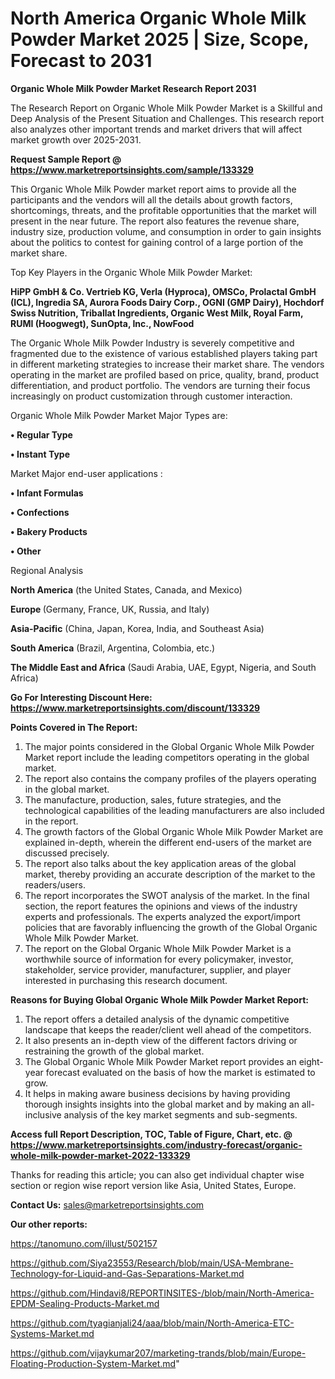 # North America Organic Whole Milk Powder Market 2025 | Size, Scope, Forecast to 2031

<strong>Organic Whole Milk Powder Market Research Report 2031</strong>

The Research Report on Organic Whole Milk Powder Market is a Skillful and Deep Analysis of the Present Situation and Challenges. This research report also analyzes other important trends and market drivers that will affect market growth over 2025-2031.

<strong>Request Sample Report @ <a href=https://www.marketreportsinsights.com/sample/133329>https://www.marketreportsinsights.com/sample/133329</a></strong>

This Organic Whole Milk Powder market report aims to provide all the participants and the vendors will all the details about growth factors, shortcomings, threats, and the profitable opportunities that the market will present in the near future. The report also features the revenue share, industry size, production volume, and consumption in order to gain insights about the politics to contest for gaining control of a large portion of the market share.

Top Key Players in the Organic Whole Milk Powder Market:

<strong>HiPP GmbH & Co. Vertrieb KG, Verla (Hyproca), OMSCo, Prolactal GmbH (ICL), Ingredia SA, Aurora Foods Dairy Corp., OGNI (GMP Dairy), Hochdorf Swiss Nutrition, Triballat Ingredients, Organic West Milk, Royal Farm, RUMI (Hoogwegt), SunOpta, Inc., NowFood</strong>

The Organic Whole Milk Powder Industry is severely competitive and fragmented due to the existence of various established players taking part in different marketing strategies to increase their market share. The vendors operating in the market are profiled based on price, quality, brand, product differentiation, and product portfolio. The vendors are turning their focus increasingly on product customization through customer interaction.

Organic Whole Milk Powder Market Major Types are:

<strong>• Regular Type

• Instant Type</strong>

Market Major end-user applications :

<strong>• Infant Formulas

• Confections

• Bakery Products

• Other</strong>

Regional Analysis

</u><strong><b>North America</b></strong> (the United States, Canada, and Mexico)

<strong><b>Europe </b></strong>(Germany, France, UK, Russia, and Italy)

<strong><b>Asia-Pacific</b></strong> (China, Japan, Korea, India, and Southeast Asia)

<strong><b>South America</b></strong> (Brazil, Argentina, Colombia, etc.)

<strong><b>The Middle East and Africa</b></strong> (Saudi Arabia, UAE, Egypt, Nigeria, and South Africa)

<strong>Go For Interesting Discount Here: <a href=https://www.marketreportsinsights.com/discount/133329>https://www.marketreportsinsights.com/discount/133329</a></strong>

<strong>Points Covered in The Report:</strong>
<ol>
  <li>The major points considered in the Global Organic Whole Milk Powder Market report include the leading competitors operating in the global market.</li>
  <li>The report also contains the company profiles of the players operating in the global market.</li>
  <li>The manufacture, production, sales, future strategies, and the technological capabilities of the leading manufacturers are also included in the report.</li>
  <li>The growth factors of the Global Organic Whole Milk Powder Market are explained in-depth, wherein the different end-users of the market are discussed precisely.</li>
  <li>The report also talks about the key application areas of the global market, thereby providing an accurate description of the market to the readers/users.</li>
  <li>The report incorporates the SWOT analysis of the market. In the final section, the report features the opinions and views of the industry experts and professionals. The experts analyzed the export/import policies that are favorably influencing the growth of the Global Organic Whole Milk Powder Market.</li>
  <li>The report on the Global Organic Whole Milk Powder Market is a worthwhile source of information for every policymaker, investor, stakeholder, service provider, manufacturer, supplier, and player interested in purchasing this research document.</li>
</ol>
<strong>Reasons for Buying Global Organic Whole Milk Powder Market Report:</strong>

<ol>
  <li>The report offers a detailed analysis of the dynamic competitive landscape that keeps the reader/client well ahead of the competitors.</li>
  <li>It also presents an in-depth view of the different factors driving or restraining the growth of the global market.</li>
  <li>The Global Organic Whole Milk Powder Market report provides an eight-year forecast evaluated on the basis of how the market is estimated to grow.</li>
  <li>It helps in making aware business decisions by having providing thorough insights insights into the global market and by making an all-inclusive analysis of the key market segments and sub-segments.</li>
</ol>
<strong>Access full Report Description, TOC, Table of Figure, Chart, etc. @ <a href=https://www.marketreportsinsights.com/industry-forecast/organic-whole-milk-powder-market-2022-133329>https://www.marketreportsinsights.com/industry-forecast/organic-whole-milk-powder-market-2022-133329</a></strong>


Thanks for reading this article; you can also get individual chapter wise section or region wise report version like Asia, United States, Europe.

<strong>Contact Us:</strong>
sales@marketreportsinsights.com

<strong>Our other reports:</strong>

<a href=https://tanomuno.com/illust/502157>https://tanomuno.com/illust/502157</a>

<a href=https://github.com/Siya23553/Research/blob/main/USA-Membrane-Technology-for-Liquid-and-Gas-Separations-Market.md>https://github.com/Siya23553/Research/blob/main/USA-Membrane-Technology-for-Liquid-and-Gas-Separations-Market.md</a>

<a href=https://github.com/Hindavi8/REPORTINSITES-/blob/main/North-America-EPDM-Sealing-Products-Market.md>https://github.com/Hindavi8/REPORTINSITES-/blob/main/North-America-EPDM-Sealing-Products-Market.md</a>

<a href=https://github.com/tyagianjali24/aaa/blob/main/North-America-ETC-Systems-Market.md>https://github.com/tyagianjali24/aaa/blob/main/North-America-ETC-Systems-Market.md</a>

<a href=https://github.com/vijaykumar207/marketing-trands/blob/main/Europe-Floating-Production-System-Market.md>https://github.com/vijaykumar207/marketing-trands/blob/main/Europe-Floating-Production-System-Market.md</a>"
